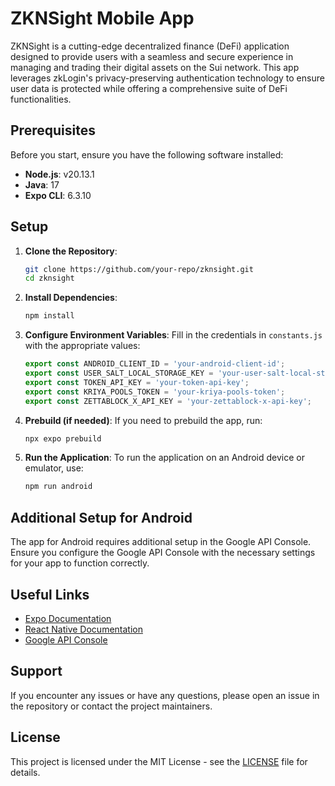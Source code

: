 # ZKNSight Mobile App

ZKNSight is a cutting-edge decentralized finance (DeFi) application designed to provide users with a seamless and secure experience in managing and trading their digital assets on the Sui network. This app leverages zkLogin's privacy-preserving authentication technology to ensure user data is protected while offering a comprehensive suite of DeFi functionalities.

## Prerequisites

Before you start, ensure you have the following software installed:

- **Node.js**: v20.13.1
- **Java**: 17
- **Expo CLI**: 6.3.10

## Setup

1. **Clone the Repository**:
   ```sh
   git clone https://github.com/your-repo/zknsight.git
   cd zknsight
   ```

2. **Install Dependencies**:
   ```sh
   npm install
   ```

3. **Configure Environment Variables**:
   Fill in the credentials in `constants.js` with the appropriate values:

   ```javascript
   export const ANDROID_CLIENT_ID = 'your-android-client-id';
   export const USER_SALT_LOCAL_STORAGE_KEY = 'your-user-salt-local-storage-key';
   export const TOKEN_API_KEY = 'your-token-api-key';
   export const KRIYA_POOLS_TOKEN = 'your-kriya-pools-token';
   export const ZETTABLOCK_X_API_KEY = 'your-zettablock-x-api-key';
   ```

4. **Prebuild (if needed)**:
   If you need to prebuild the app, run:
   ```sh
   npx expo prebuild
   ```

5. **Run the Application**:
   To run the application on an Android device or emulator, use:
   ```sh
   npm run android
   ```

## Additional Setup for Android

The app for Android requires additional setup in the Google API Console. Ensure you configure the Google API Console with the necessary settings for your app to function correctly.

## Useful Links

- [Expo Documentation](https://docs.expo.dev/)
- [React Native Documentation](https://reactnative.dev/docs/getting-started)
- [Google API Console](https://console.developers.google.com/)

## Support

If you encounter any issues or have any questions, please open an issue in the repository or contact the project maintainers.

## License

This project is licensed under the MIT License - see the [LICENSE](LICENSE) file for details.
